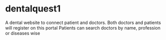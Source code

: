 # dentalquest1
A dental website to connect patient and doctors.
Both doctors and patients will register on this portal
Patients can search doctors by name, profession or diseases wise
